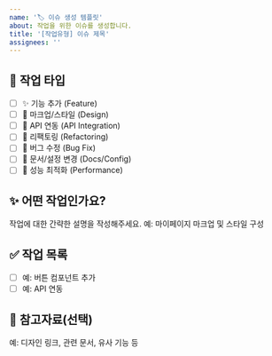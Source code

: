```yaml
---
name: '🏷️ 이슈 생성 템플릿'
about: 작업을 위한 이슈를 생성합니다.
title: '[작업유형] 이슈 제목'
assignees: ''
---
```


## 📌 작업 타입

<!-- 아래에서 해당하는 항목을 선택하고 나머지는 지워주세요 -->

- [ ] ✨ 기능 추가 (Feature)
- [ ] 🎨 마크업/스타일 (Design)
- [ ] 🔌 API 연동 (API Integration)
- [ ] 🔧 리팩토링 (Refactoring)
- [ ] 🐛 버그 수정 (Bug Fix)
- [ ] 📄 문서/설정 변경 (Docs/Config)
- [ ] 🚀 성능 최적화 (Performance)

## ✨ 어떤 작업인가요?

작업에 대한 간략한 설명을 작성해주세요.
예: 마이페이지 마크업 및 스타일 구성

## ✅ 작업 목록

- [ ] 예: 버튼 컴포넌트 추가
- [ ] 예: API 연동

## 📎 참고자료(선택)

예: 디자인 링크, 관련 문서, 유사 기능 등
